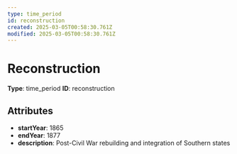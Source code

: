 ```yaml
---
type: time_period
id: reconstruction
created: 2025-03-05T00:58:30.761Z
modified: 2025-03-05T00:58:30.761Z
---
```


# Reconstruction

**Type**: time_period
**ID**: reconstruction

## Attributes

- **startYear**: 1865
- **endYear**: 1877
- **description**: Post-Civil War rebuilding and integration of Southern states

